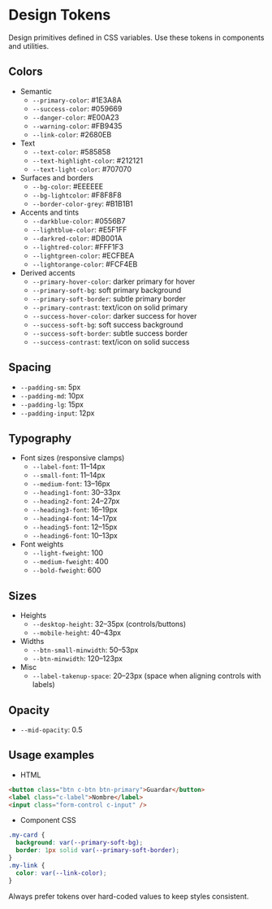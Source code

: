 # Design Tokens

Design primitives defined in CSS variables. Use these tokens in components and utilities.

## Colors

- Semantic
  - `--primary-color`: #1E3A8A
  - `--success-color`: #059669
  - `--danger-color`: #E00A23
  - `--warning-color`: #FB9435
  - `--link-color`: #2680EB
- Text
  - `--text-color`: #585858
  - `--text-highlight-color`: #212121
  - `--text-light-color`: #707070
- Surfaces and borders
  - `--bg-color`: #EEEEEE
  - `--bg-lightcolor`: #F8F8F8
  - `--border-color-grey`: #B1B1B1
- Accents and tints
  - `--darkblue-color`: #0556B7
  - `--lightblue-color`: #E5F1FF
  - `--darkred-color`: #DB001A
  - `--lightred-color`: #FFF1F3
  - `--lightgreen-color`: #ECFBEA
  - `--lightorange-color`: #FCF4EB
- Derived accents
  - `--primary-hover-color`: darker primary for hover
  - `--primary-soft-bg`: soft primary background
  - `--primary-soft-border`: subtle primary border
  - `--primary-contrast`: text/icon on solid primary
  - `--success-hover-color`: darker success for hover
  - `--success-soft-bg`: soft success background
  - `--success-soft-border`: subtle success border
  - `--success-contrast`: text/icon on solid success

## Spacing

- `--padding-sm`: 5px
- `--padding-md`: 10px
- `--padding-lg`: 15px
- `--padding-input`: 12px

## Typography

- Font sizes (responsive clamps)
  - `--label-font`: 11–14px
  - `--small-font`: 11–14px
  - `--medium-font`: 13–16px
  - `--heading1-font`: 30–33px
  - `--heading2-font`: 24–27px
  - `--heading3-font`: 16–19px
  - `--heading4-font`: 14–17px
  - `--heading5-font`: 12–15px
  - `--heading6-font`: 10–13px
- Font weights
  - `--light-fweight`: 100
  - `--medium-fweight`: 400
  - `--bold-fweight`: 600

## Sizes

- Heights
  - `--desktop-height`: 32–35px (controls/buttons)
  - `--mobile-height`: 40–43px
- Widths
  - `--btn-small-minwidth`: 50–53px
  - `--btn-minwidth`: 120–123px
- Misc
  - `--label-takenup-space`: 20–23px (space when aligning controls with labels)

## Opacity

- `--mid-opacity`: 0.5

## Usage examples

- HTML
```html
<button class="btn c-btn btn-primary">Guardar</button>
<label class="c-label">Nombre</label>
<input class="form-control c-input" />
```

- Component CSS
```css
.my-card {
  background: var(--primary-soft-bg);
  border: 1px solid var(--primary-soft-border);
}
.my-link {
  color: var(--link-color);
}
```

Always prefer tokens over hard-coded values to keep styles consistent.
